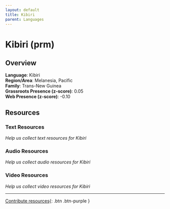 ```yaml
---
layout: default
title: Kibiri
parent: Languages
---
```


# Kibiri (prm)

## Overview

**Language**: Kibiri  
**Region/Area**: Melanesia, Pacific  
**Family**: Trans-New Guinea  
**Grassroots Presence (z-score)**: 0.05  
**Web Presence (z-score)**: -0.10  

## Resources

### Text Resources
*Help us collect text resources for Kibiri*

### Audio Resources
*Help us collect audio resources for Kibiri*

### Video Resources
*Help us collect video resources for Kibiri*

---

[Contribute resources](https://forms.office.com/e/1SfLJx3u1r){: .btn .btn-purple }
